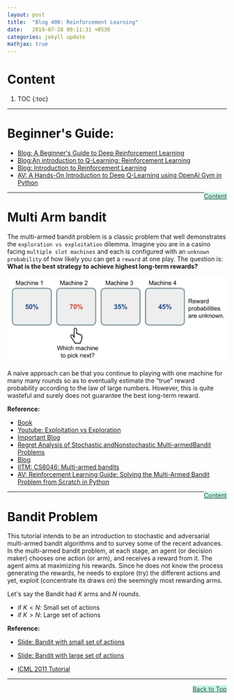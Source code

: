 ```yaml
---
layout: post
title:  "Blog 400: Reinforcement Learning"
date:   2019-07-28 00:11:31 +0530
categories: jekyll update
mathjax: true
---
```


# Content

1. TOC
{:toc}
---

# Beginner's Guide:

- [Blog: A Beginner's Guide to Deep Reinforcement Learning](https://skymind.ai/wiki/deep-reinforcement-learning)
- [Blog:An introduction to Q-Learning: Reinforcement Learning](https://blog.floydhub.com/an-introduction-to-q-learning-reinforcement-learning/)
- [Blog: Introduction to Reinforcement Learning](https://blog.algorithmia.com/introduction-to-reinforcement-learning/)
- [AV: A Hands-On Introduction to Deep Q-Learning using OpenAI Gym in Python](https://www.analyticsvidhya.com/blog/2019/04/introduction-deep-q-learning-python/)

<a href="#Top" style="color:#2F4F4F;background-color: #c8f7e4;float: right;">Content</a>

----

# Multi Arm bandit

The multi-armed bandit problem is a classic problem that well demonstrates the `exploration vs exploitation` dilemma. Imagine you are in a casino facing `multiple slot machines` and each is configured with an `unknown probability` of how likely you can get a `reward` at one play. The question is: **What is the best strategy to achieve highest long-term rewards?**

![image](/assets/images/bern_bandit.png)

A naive approach can be that you continue to playing with one machine for many many rounds so as to eventually estimate the “true” reward probability according to the law of large numbers. However, this is quite wasteful and surely does not guarantee the best long-term reward.

**Reference:**

- [Book](https://arxiv.org/pdf/1904.07272.pdf)
- [Youtube: Exploitation vs Exploration](https://www.youtube.com/watch?v=sGuiWX07sKw&feature=youtu.be)
- [Important Blog](https://lilianweng.github.io/lil-log/2018/01/23/the-multi-armed-bandit-problem-and-its-solutions.html)
- [Regret Analysis of Stochastic andNonstochastic Multi-armedBandit Problems](http://sbubeck.com/SurveyBCB12.pdf)
- [Blog](https://banditalgs.com/)
- [IITM: CS6046: Multi-armed bandits](https://www.cse.iitm.ac.in/~prashla/cs6046.html)
- [AV: Reinforcement Learning Guide: Solving the Multi-Armed Bandit Problem from Scratch in Python](https://www.analyticsvidhya.com/blog/2018/09/reinforcement-multi-armed-bandit-scratch-python/)

<a href="#Top" style="color:#2F4F4F;background-color: #c8f7e4;float: right;">Content</a>

---

# Bandit Problem

This tutorial intends to be an introduction to stochastic and adversarial multi-armed bandit algorithms and to survey some of the recent advances. In the multi-armed bandit problem, at each stage, an agent (or decision maker) chooses one action (or arm), and receives a reward from it. The agent aims at maximizing his rewards. Since he does not know the process generating the rewards, he needs to explore (try) the different actions and yet, exploit (concentrate its draws on) the seemingly most rewarding arms.

Let's say the Bandit had $K$ arms and $N$ rounds.

- if $K \lt N$: Small set of actions
- if $K \gt N$: Large set of actions

**Reference:**

- [Slide: Bandit with small set of actions](https://948da3d8-a-62cb3a1a-s-sites.googlegroups.com/site/banditstutorial/home/slides/Bandit_small.pdf?)
- [Slide: Bandit with large set of actions](https://948da3d8-a-62cb3a1a-s-sites.googlegroups.com/site/banditstutorial/home/slides/Bandit_large.pdf)

- [ICML 2011 Tutorial](https://sites.google.com/site/banditstutorial/)

----

<a href="#Top" style="color:#2F4F4F;background-color: #c8f7e4;float: right;">Back to Top</a>